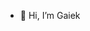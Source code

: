 - 👋 Hi, I’m Gaiek

<!---
gaiek/gaiek is a ✨ special ✨ repository because its `README.md` (this file) appears on your GitHub profile.
You can click the Preview link to take a look at your changes.
--->
